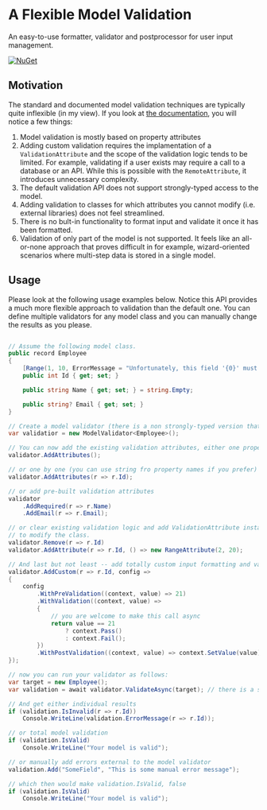 # A Flexible Model Validation

An easy-to-use formatter, validator and postprocessor for user input management.

[![NuGet](https://img.shields.io/nuget/dt/Unosquare.ModelValidation)](https://www.nuget.org/packages/Unosquare.ModelValidation)

## Motivation

The standard and documented model validation techniques are typically quite inflexible (in my view). If you
look at <a href="https://learn.microsoft.com/en-us/aspnet/core/mvc/models/validation?view=aspnetcore-7.0">
the documentation</a>, you will notice a few things:

1. Model validation is mostly based on property attributes
1. Adding custom validation requires the implamentation of a ```ValidationAttribute``` and the scope of the
validation logic tends to be limited. For example, validating if a user exists may require a call to a database
or an API. While this is possible with the ```RemoteAttribute```, it introduces unnecessary complexity.
1. The default validation API does not support strongly-typed access to the model.
1. Adding validation to classes for which attributes you cannot modify (i.e. external libraries) does not feel
streamlined.
1. There is no bult-in functionality to format input and validate it once it has been formatted.
1. Validation of only part of the model is not supported. It feels like an all-or-none approach that proves
difficult in for example, wizard-oriented scenarios where multi-step data is stored in a single model.

## Usage

Please look at the following usage examples below. Notice this API provides a much more flexible approach
to validation than the default one. You can define multiple validators for any model class and you can manually
change the results as you please.

```cs

// Assume the following model class.
public record Employee
{
    [Range(1, 10, ErrorMessage = "Unfortunately, this field '{0}' must have a value between {1} and {2}.")]
    public int Id { get; set; }

    public string Name { get; set; } = string.Empty;

    public string? Email { get; set; }
}

// Create a model validator (there is a non strongly-typed version that you can also use)
var validatior = new ModelValidator<Employee>();

// You can now add the existing validation attributes, either one property at a time:
validator.AddAttributes();

// or one by one (you can use string fro property names if you prefer)
validator.AddAttributes(r => r.Id);

// or add pre-built validation attributes
validator
    .AddRequired(r => r.Name)
    .AddEmail(r => r.Email);

// or clear existing validation logic and add ValidationAttribute instances without the need
// to modify the class.
validator.Remove(r => r.Id)
validator.AddAttribute(r => r.Id, () => new RangeAttribute(2, 20);

// And last but not least -- add totally custom input formatting and validation
validator.AddCustom(r => r.Id, config =>
{
    config
        .WithPreValidation((context, value) => 21)
        .WithValidation((context, value) =>
        {
            // you are welcome to make this call async
            return value == 21
                ? context.Pass()
                : context.Fail();
        })
        .WithPostValidation((context, value) => context.SetValue(value));
});

// now you can run your validator as follows:
var target = new Employee();
var validation = await validator.ValidateAsync(target); // there is a synchronous version as well.

// And get either individual results
if (validation.IsInvalid(r => r.Id))
    Console.WriteLine(validation.ErrorMessage(r => r.Id));

// or total model validation
if (validation.IsValid)
    Console.WriteLine("Your model is valid");

// or manually add errors external to the model validator
validation.Add("SomeField", "This is some manual error message");

// which then would make validation.IsValid, false
if (validation.IsValid)
    Console.WriteLine("Your model is valid");

```